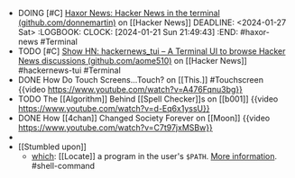 - DOING [#C] [Haxor News: Hacker News in the terminal (github.com/donnemartin)](https://news.ycombinator.com/item?id=29759204) on [[Hacker News]]
  DEADLINE: <2024-01-27 Sat>
  :LOGBOOK:
  CLOCK: [2024-01-21 Sun 21:49:43]
  :END:
  #haxor-news #Terminal
- TODO [#C] [Show HN: hackernews_tui – A Terminal UI to browse Hacker News discussions (github.com/aome510)](https://news.ycombinator.com/item?id=26929588) on [[Hacker News]]
  #hackernews-tui #Terminal
- DONE How Do Touch Screens...Touch? on [[This.]]
  #Touchscreen
  {{video https://www.youtube.com/watch?v=A476Fqnu3bg}}
- TODO The [[Algorithm]] Behind [[Spell Checker]]s on [[b001]]
  {{video https://www.youtube.com/watch?v=d-Eq6x1yssU}}
- DONE How [[4chan]] Changed Society Forever on [[Moon]]
  {{video https://www.youtube.com/watch?v=C7t97jxMSBw}}
-
- [[Stumbled upon]]
	- [which](https://command-not-found.com/which): [[Locate]] a program in the user's `$PATH`. [More information](https://manned.org/which). #shell-command